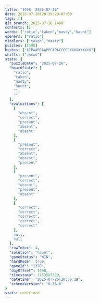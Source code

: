 ```yaml
---
title: "1498: 2025-07-26"
date: 2025-07-26T20:35:29-07:00
tags: []
git_branch: 2025-07-26_1498
contests: []
words: ["ratio","taken","nasty","haunt"]
openers: ["ratio"]
middlers: ["taken","nasty"]
puzzles: [1498]
hashes: ["ACPAAPCAAPPCAPACCCCCXXXXXXXXXX"]
shifts: ["nhcwd"]
state: {
  "puzzleDate": "2025-07-26",
  "boardState": [
    "ratio",
    "taken",
    "nasty",
    "haunt",
    "",
    ""
  ],
  "evaluations": [
    [
      "absent",
      "correct",
      "present",
      "absent",
      "absent"
    ],
    [
      "present",
      "correct",
      "absent",
      "absent",
      "present"
    ],
    [
      "present",
      "correct",
      "absent",
      "present",
      "absent"
    ],
    [
      "correct",
      "correct",
      "correct",
      "correct",
      "correct"
    ],
    null,
    null
  ],
  "rowIndex": 4,
  "solution": "haunt",
  "gameStatus": "WIN",
  "hardMode": true,
  "gameId": "1370",
  "dayOffset": 1498,
  "timestamp": 1753587329,
  "datetime": "2025-07-26T20:35:29",
  "schemaVersion": "0.36.0"
}
stats: undefined
---
```

<!-- more -->
